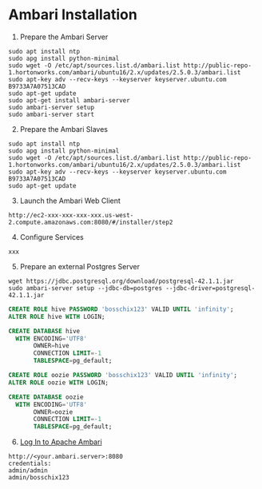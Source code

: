 # Ambari Installation
1. Prepare the Ambari Server
```
sudo apt install ntp
sudo apg install python-minimal
sudo wget -O /etc/apt/sources.list.d/ambari.list http://public-repo-1.hortonworks.com/ambari/ubuntu16/2.x/updates/2.5.0.3/ambari.list
sudo apt-key adv --recv-keys --keyserver keyserver.ubuntu.com B9733A7A07513CAD
sudo apt-get update
sudo apt-get install ambari-server
sudo ambari-server setup
sudo ambari-server start
```

2. Prepare the Ambari Slaves
```
sudo apt install ntp
sudo apg install python-minimal
sudo wget -O /etc/apt/sources.list.d/ambari.list http://public-repo-1.hortonworks.com/ambari/ubuntu16/2.x/updates/2.5.0.3/ambari.list
sudo apt-key adv --recv-keys --keyserver keyserver.ubuntu.com B9733A7A07513CAD
sudo apt-get update
```

3. Launch the Ambari Web Client
```
http://ec2-xxx-xxx-xxx-xxx.us-west-2.compute.amazonaws.com:8080/#/installer/step2
```

4. Configure Services
```
xxx
```

5. Prepare an external Postgres Server
```
wget https://jdbc.postgresql.org/download/postgresql-42.1.1.jar
sudo ambari-server setup --jdbc-db=postgres --jdbc-driver=postgresql-42.1.1.jar
```
```sql
CREATE ROLE hive PASSWORD 'bosschix123' VALID UNTIL 'infinity';
ALTER ROLE hive WITH LOGIN;

CREATE DATABASE hive
  WITH ENCODING='UTF8'
       OWNER=hive
       CONNECTION LIMIT=-1
       TABLESPACE=pg_default;

CREATE ROLE oozie PASSWORD 'bosschix123' VALID UNTIL 'infinity';
ALTER ROLE oozie WITH LOGIN;

CREATE DATABASE oozie
  WITH ENCODING='UTF8'
       OWNER=oozie
       CONNECTION LIMIT=-1
       TABLESPACE=pg_default;
```

6. [Log In to Apache Ambari](https://docs.hortonworks.com/HDPDocuments/Ambari-2.5.0.3/bk_ambari-installation/content/log_in_to_apache_ambari.html)
```
http://<your.ambari.server>:8080
credentials: 
admin/admin
admin/bosschix123
```
